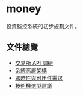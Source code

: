 # money

投資監控系統的初步規劃文件。

## 文件總覽
- [交易所 API 調研](docs/exchange_api_research.md)
- [系統高層架構](docs/system_architecture.md)
- [即時性與可用性需求](docs/system_requirements.md)
- [技術棧選型建議](docs/tech_stack_selection.md)
